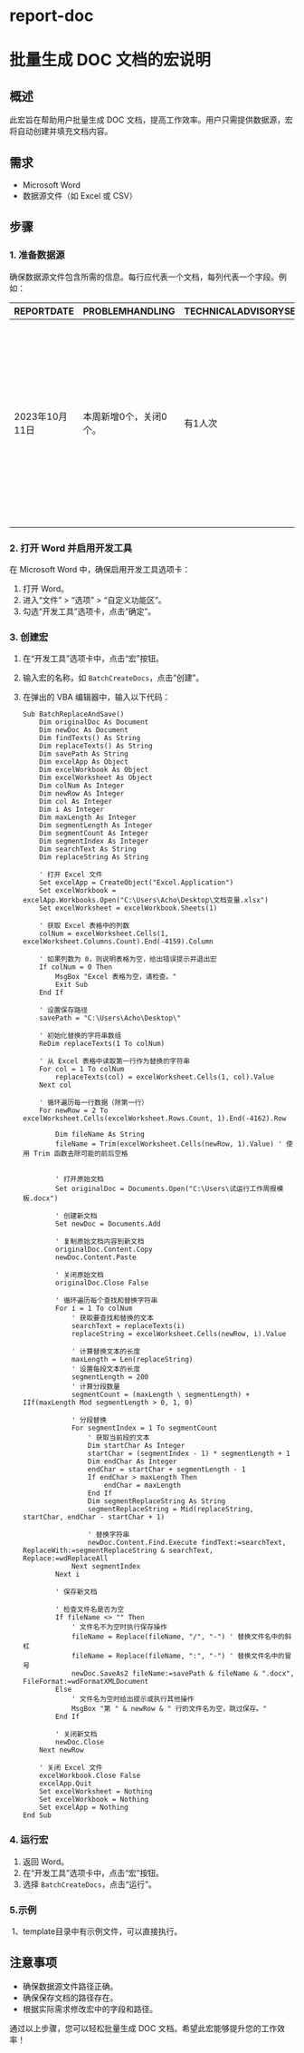 # report-doc
# 批量生成 DOC 文档的宏说明

## 概述
此宏旨在帮助用户批量生成 DOC 文档，提高工作效率。用户只需提供数据源，宏将自动创建并填充文档内容。

## 需求
- Microsoft Word
- 数据源文件（如 Excel 或 CSV）

## 步骤

### 1. 准备数据源
确保数据源文件包含所需的信息。每行应代表一个文档，每列代表一个字段。例如：

| REPORTDATE     | PROBLEMHANDLING        | TECHNICALADVISORYSERVICE | WORKTHISWEEK                                                 | SYSTEMRUNNINGSTATUSMONITORINGRESULT                          | ACTIVESYSTEMMAINTENANCE                                      | PROBLEMSUMMARY                                               |
| -------------- | ---------------------- | ------------------------ | ------------------------------------------------------------ | ------------------------------------------------------------ | ------------------------------------------------------------ | ------------------------------------------------------------ |
| 2023年10月11日 | 本周新增0个，关闭0个。 | 有1人次                  | 本周自2023年10月5日到2023年10月11日止，总计7天，其中工作日5天,系统每天使用时间08时30分-18时00分。 | CPU状态：使用率最大值66.67%、平均值35.32%、正常；^p 内存状态：使用率最大值64.72%、平均值46.88%、正常；^p 存储状态：本周新增数据量2057 MB、增长率0.41 %、当前存储使用率50.41%、正常；^p 网络状态：吞吐量最大值10698.85KB/s、最小值67.23KB/s、平均值1057.77KB/s、正常；^p 虚机资源：虚机数量15、在线量15、在线率100%、正常；^p 用户状态：监控周期内总访问量32673次、最大并发量103；^p 告警状态：紧急告警0条，关闭0条；主要告警0条，关闭0条；一般告警0条，关闭0条。^p 新增数据：监控周期内新增加数据0条、增长率0% | 系统巡检：对系统共主动巡检7次，巡检发现问题0个，解决0个；^p 系统优化：对系统优化0次；^p 系统升级：完成系统升级0次； | 本周内共收集问题0条，其中高风险问题0条、中风险问题0条、低风险问题0条；^p 本周内问题已关闭0条、关闭率0%；处理中问题0条、待处理问题0条；^p 截止到本周共计收集问题0条、其中高风险问题0条、中风险问题0条、低风险问题0条；^p 截止到本周已关闭0条、关闭率0%；处理中问题0条、待处理问题0条； |

### 2. 打开 Word 并启用开发工具
在 Microsoft Word 中，确保启用开发工具选项卡：
1. 打开 Word。
2. 进入“文件” > “选项” > “自定义功能区”。
3. 勾选“开发工具”选项卡，点击“确定”。

### 3. 创建宏
1. 在“开发工具”选项卡中，点击“宏”按钮。
2. 输入宏的名称，如 `BatchCreateDocs`，点击“创建”。
3. 在弹出的 VBA 编辑器中，输入以下代码：

    ```vba
    Sub BatchReplaceAndSave()
        Dim originalDoc As Document
        Dim newDoc As Document
        Dim findTexts() As String
        Dim replaceTexts() As String
        Dim savePath As String
        Dim excelApp As Object
        Dim excelWorkbook As Object
        Dim excelWorksheet As Object
        Dim colNum As Integer
        Dim newRow As Integer
        Dim col As Integer
        Dim i As Integer
        Dim maxLength As Integer
        Dim segmentLength As Integer
        Dim segmentCount As Integer
        Dim segmentIndex As Integer
        Dim searchText As String
        Dim replaceString As String
        
        ' 打开 Excel 文件
        Set excelApp = CreateObject("Excel.Application")
        Set excelWorkbook = excelApp.Workbooks.Open("C:\Users\Acho\Desktop\文档变量.xlsx")
        Set excelWorksheet = excelWorkbook.Sheets(1)
        
        ' 获取 Excel 表格中的列数
        colNum = excelWorksheet.Cells(1, excelWorksheet.Columns.Count).End(-4159).Column
        
        ' 如果列数为 0，则说明表格为空，给出错误提示并退出宏
        If colNum = 0 Then
            MsgBox "Excel 表格为空，请检查。"
            Exit Sub
        End If
        
        ' 设置保存路径
        savePath = "C:\Users\Acho\Desktop\"
        
        ' 初始化替换的字符串数组
        ReDim replaceTexts(1 To colNum)
        
        ' 从 Excel 表格中读取第一行作为替换的字符串
        For col = 1 To colNum
            replaceTexts(col) = excelWorksheet.Cells(1, col).Value
        Next col
        
        ' 循环遍历每一行数据（除第一行）
        For newRow = 2 To excelWorksheet.Cells(excelWorksheet.Rows.Count, 1).End(-4162).Row
        
            Dim fileName As String
            fileName = Trim(excelWorksheet.Cells(newRow, 1).Value) ' 使用 Trim 函数去除可能的前后空格
    
            
            ' 打开原始文档
            Set originalDoc = Documents.Open("C:\Users\试运行工作周报模板.docx")
            
            ' 创建新文档
            Set newDoc = Documents.Add
            
            ' 复制原始文档内容到新文档
            originalDoc.Content.Copy
            newDoc.Content.Paste
            
            ' 关闭原始文档
            originalDoc.Close False
            
            ' 循环遍历每个查找和替换字符串
            For i = 1 To colNum
                ' 获取要查找和替换的文本
                searchText = replaceTexts(i)
                replaceString = excelWorksheet.Cells(newRow, i).Value
                
                ' 计算替换文本的长度
                maxLength = Len(replaceString)
                ' 设置每段文本的长度
                segmentLength = 200
                ' 计算分段数量
                segmentCount = (maxLength \ segmentLength) + IIf(maxLength Mod segmentLength > 0, 1, 0)
                
                ' 分段替换
                For segmentIndex = 1 To segmentCount
                    ' 获取当前段的文本
                    Dim startChar As Integer
                    startChar = (segmentIndex - 1) * segmentLength + 1
                    Dim endChar As Integer
                    endChar = startChar + segmentLength - 1
                    If endChar > maxLength Then
                        endChar = maxLength
                    End If
                    Dim segmentReplaceString As String
                    segmentReplaceString = Mid(replaceString, startChar, endChar - startChar + 1)
    
                    ' 替换字符串
                    newDoc.Content.Find.Execute findText:=searchText, ReplaceWith:=segmentReplaceString & searchText, Replace:=wdReplaceAll
                Next segmentIndex
            Next i
            
            ' 保存新文档
            
            ' 检查文件名是否为空
            If fileName <> "" Then
                ' 文件名不为空时执行保存操作
                fileName = Replace(fileName, "/", "-") ' 替换文件名中的斜杠
                fileName = Replace(fileName, ":", "-") ' 替换文件名中的冒号
                newDoc.SaveAs2 fileName:=savePath & fileName & ".docx", FileFormat:=wdFormatXMLDocument
            Else
                ' 文件名为空时给出提示或执行其他操作
                MsgBox "第 " & newRow & " 行的文件名为空，跳过保存。"
            End If
                      
            ' 关闭新文档
            newDoc.Close
        Next newRow
        
        ' 关闭 Excel 文件
        excelWorkbook.Close False
        excelApp.Quit
        Set excelWorksheet = Nothing
        Set excelWorkbook = Nothing
        Set excelApp = Nothing
    End Sub
    ```

### 4. 运行宏
1. 返回 Word。
2. 在“开发工具”选项卡中，点击“宏”按钮。
3. 选择 `BatchCreateDocs`，点击“运行”。

### 5.示例

​	1、template目录中有示例文件，可以直接执行。

## 注意事项

- 确保数据源文件路径正确。
- 确保保存文档的路径存在。
- 根据实际需求修改宏中的字段和路径。

通过以上步骤，您可以轻松批量生成 DOC 文档。希望此宏能够提升您的工作效率！